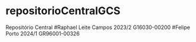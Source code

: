 # repositorioCentralGCS
Repositório Central
#Raphael Leite Campos 2023/2 G16030-00200
#Felipe Porto 2024/1 GR96001-00326
